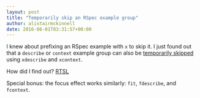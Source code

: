 ```yaml
---
layout: post
title: "Temporarily skip an RSpec example group"
author: alistairmckinnell
date: 2016-06-01T03:31:57+00:00
---
```


I knew about prefixing an RSpec example with `x` to skip it. I just found out that a `describe` or `context` example group can also be [temporarily skipped](https://relishapp.com/rspec/rspec-core/v/3-4/docs/pending-and-skipped-examples/skip-examples) using `xdescribe` and `xcontext`.

How did I find out? [RTSL](https://blog.codinghorror.com/learn-to-read-the-source-luke/)

Special bonus: the focus effect works similarly: `fit`, `fdescribe`, and `fcontext`.
